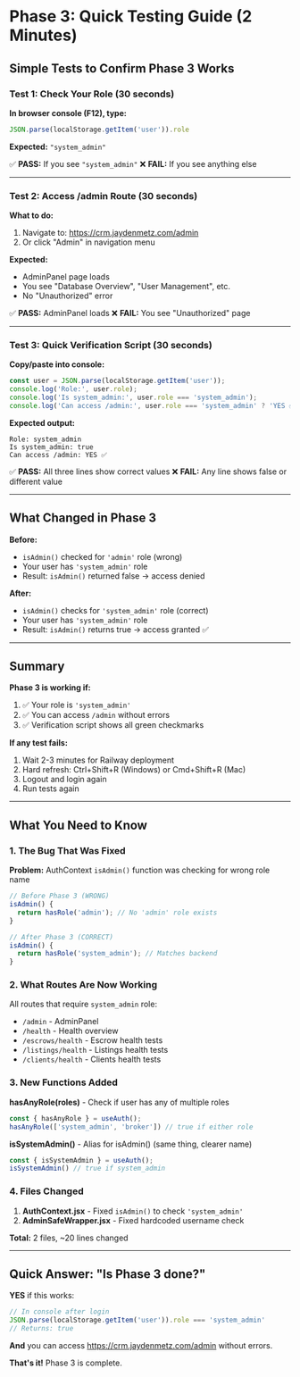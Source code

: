 # Phase 3: Quick Testing Guide (2 Minutes)

## Simple Tests to Confirm Phase 3 Works

### Test 1: Check Your Role (30 seconds)

**In browser console (F12), type:**
```javascript
JSON.parse(localStorage.getItem('user')).role
```

**Expected:** `"system_admin"`

✅ **PASS:** If you see `"system_admin"`
❌ **FAIL:** If you see anything else

---

### Test 2: Access /admin Route (30 seconds)

**What to do:**
1. Navigate to: https://crm.jaydenmetz.com/admin
2. Or click "Admin" in navigation menu

**Expected:**
- AdminPanel page loads
- You see "Database Overview", "User Management", etc.
- No "Unauthorized" error

✅ **PASS:** AdminPanel loads
❌ **FAIL:** You see "Unauthorized" page

---

### Test 3: Quick Verification Script (30 seconds)

**Copy/paste into console:**
```javascript
const user = JSON.parse(localStorage.getItem('user'));
console.log('Role:', user.role);
console.log('Is system_admin:', user.role === 'system_admin');
console.log('Can access /admin:', user.role === 'system_admin' ? 'YES ✅' : 'NO ❌');
```

**Expected output:**
```
Role: system_admin
Is system_admin: true
Can access /admin: YES ✅
```

✅ **PASS:** All three lines show correct values
❌ **FAIL:** Any line shows false or different value

---

## What Changed in Phase 3

**Before:**
- `isAdmin()` checked for `'admin'` role (wrong)
- Your user has `'system_admin'` role
- Result: `isAdmin()` returned false → access denied

**After:**
- `isAdmin()` checks for `'system_admin'` role (correct)
- Your user has `'system_admin'` role
- Result: `isAdmin()` returns true → access granted ✅

---

## Summary

**Phase 3 is working if:**
1. ✅ Your role is `'system_admin'`
2. ✅ You can access `/admin` without errors
3. ✅ Verification script shows all green checkmarks

**If any test fails:**
1. Wait 2-3 minutes for Railway deployment
2. Hard refresh: Ctrl+Shift+R (Windows) or Cmd+Shift+R (Mac)
3. Logout and login again
4. Run tests again

---

## What You Need to Know

### 1. The Bug That Was Fixed

**Problem:** AuthContext `isAdmin()` function was checking for wrong role name
```javascript
// Before Phase 3 (WRONG)
isAdmin() {
  return hasRole('admin'); // No 'admin' role exists
}

// After Phase 3 (CORRECT)
isAdmin() {
  return hasRole('system_admin'); // Matches backend
}
```

### 2. What Routes Are Now Working

All routes that require `system_admin` role:
- `/admin` - AdminPanel
- `/health` - Health overview
- `/escrows/health` - Escrow health tests
- `/listings/health` - Listings health tests
- `/clients/health` - Clients health tests

### 3. New Functions Added

**hasAnyRole(roles)** - Check if user has any of multiple roles
```javascript
const { hasAnyRole } = useAuth();
hasAnyRole(['system_admin', 'broker']) // true if either role
```

**isSystemAdmin()** - Alias for isAdmin() (same thing, clearer name)
```javascript
const { isSystemAdmin } = useAuth();
isSystemAdmin() // true if system_admin
```

### 4. Files Changed

1. **AuthContext.jsx** - Fixed `isAdmin()` to check `'system_admin'`
2. **AdminSafeWrapper.jsx** - Fixed hardcoded username check

**Total:** 2 files, ~20 lines changed

---

## Quick Answer: "Is Phase 3 done?"

**YES** if this works:
```javascript
// In console after login
JSON.parse(localStorage.getItem('user')).role === 'system_admin'
// Returns: true
```

**And** you can access https://crm.jaydenmetz.com/admin without errors.

**That's it!** Phase 3 is complete.
